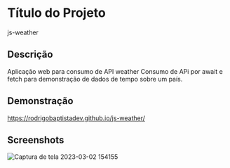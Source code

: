 # Título do Projeto

js-weather

## Descrição
Aplicação web para consumo de API weather 
Consumo de APi por await e fetch para demonstração de dados de tempo sobre um país.

## Demonstração

https://rodrigobaptistadev.github.io/js-weather/

## Screenshots

![Captura de tela 2023-03-02 154155](https://user-images.githubusercontent.com/100215559/222522456-a524530a-7432-4cac-bdc1-ccfceb59bac1.jpg)
